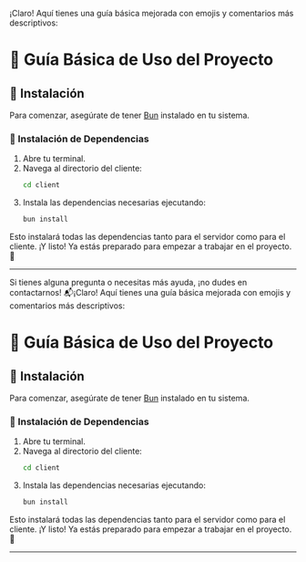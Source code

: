 ¡Claro! Aquí tienes una guía básica mejorada con emojis y comentarios más descriptivos:

# 📖 Guía Básica de Uso del Proyecto

## 🚀 Instalación
Para comenzar, asegúrate de tener [Bun](https://bun.sh/) instalado en tu sistema.

### 🔧 Instalación de Dependencias
1. Abre tu terminal.
2. Navega al directorio del cliente:
   ```bash
   cd client
   ```
3. Instala las dependencias necesarias ejecutando:
   ```bash
   bun install
   ```

Esto instalará todas las dependencias tanto para el servidor como para el cliente. ¡Y listo! Ya estás preparado para empezar a trabajar en el proyecto. 🎉

---

Si tienes alguna pregunta o necesitas más ayuda, ¡no dudes en contactarnos! 📬¡Claro! Aquí tienes una guía básica mejorada con emojis y comentarios más descriptivos:

# 📖 Guía Básica de Uso del Proyecto

## 🚀 Instalación
Para comenzar, asegúrate de tener [Bun](https://bun.sh/) instalado en tu sistema.

### 🔧 Instalación de Dependencias
1. Abre tu terminal.
2. Navega al directorio del cliente:
   ```bash
   cd client
   ```
3. Instala las dependencias necesarias ejecutando:
   ```bash
   bun install
   ```

Esto instalará todas las dependencias tanto para el servidor como para el cliente. ¡Y listo! Ya estás preparado para empezar a trabajar en el proyecto. 🎉

---
